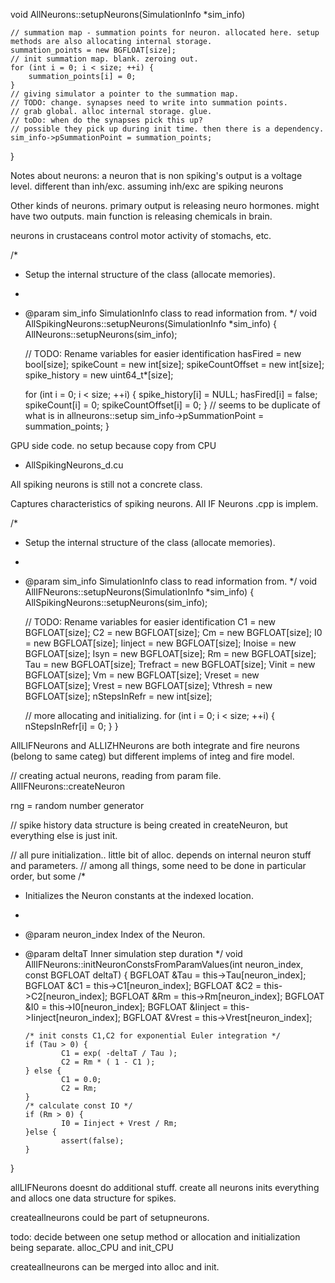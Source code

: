 

void AllNeurons::setupNeurons(SimulationInfo *sim_info)


    // summation map - summation points for neuron. allocated here. setup methods are also allocating internal storage.
    summation_points = new BGFLOAT[size];
    // init summation map. blank. zeroing out.
    for (int i = 0; i < size; ++i) {
        summation_points[i] = 0;
    }
    // giving simulator a pointer to the summation map.
    // TODO: change. synapses need to write into summation points.
    // grab global. alloc internal storage. glue.
    // toDo: when do the synapses pick this up?
    // possible they pick up during init time. then there is a dependency.
    sim_info->pSummationPoint = summation_points;
}

Notes about neurons:
a neuron that is non spiking's output is a voltage level. different than inh/exc. assuming inh/exc are spiking neurons

Other kinds of neurons. primary output is releasing neuro hormones. might have two outputs.
main function is releasing chemicals in brain.

neurons in crustaceans control motor activity of stomachs, etc.

/*
 *  Setup the internal structure of the class (allocate memories).
 *
 *  @param  sim_info  SimulationInfo class to read information from.
 */
void AllSpikingNeurons::setupNeurons(SimulationInfo *sim_info)
{
    AllNeurons::setupNeurons(sim_info);

    // TODO: Rename variables for easier identification
    hasFired = new bool[size];
    spikeCount = new int[size];
    spikeCountOffset = new int[size];
    spike_history = new uint64_t*[size];

    for (int i = 0; i < size; ++i) {
        spike_history[i] = NULL;
        hasFired[i] = false;
        spikeCount[i] = 0;
        spikeCountOffset[i] = 0;
    }
    // seems to be duplicate of what is in allneurons::setup
    sim_info->pSummationPoint = summation_points;
}

GPU side code. no setup because copy from CPU
 * AllSpikingNeurons_d.cu

All spiking neurons is still not a concrete class.

Captures characteristics of spiking neurons. All IF Neurons .cpp is implem.

/*
 *  Setup the internal structure of the class (allocate memories).
 *
 *  @param  sim_info  SimulationInfo class to read information from.
 */
void AllIFNeurons::setupNeurons(SimulationInfo *sim_info)
{
    AllSpikingNeurons::setupNeurons(sim_info);

    // TODO: Rename variables for easier identification
    C1 = new BGFLOAT[size];
    C2 = new BGFLOAT[size];
    Cm = new BGFLOAT[size];
    I0 = new BGFLOAT[size];
    Iinject = new BGFLOAT[size];
    Inoise = new BGFLOAT[size];
    Isyn = new BGFLOAT[size];
    Rm = new BGFLOAT[size];
    Tau = new BGFLOAT[size];
    Trefract = new BGFLOAT[size];
    Vinit = new BGFLOAT[size];
    Vm = new BGFLOAT[size];
    Vreset = new BGFLOAT[size];
    Vrest = new BGFLOAT[size];
    Vthresh = new BGFLOAT[size];
    nStepsInRefr = new int[size];

    // more allocating and initializing.
    for (int i = 0; i < size; ++i) {
        nStepsInRefr[i] = 0;
    }
}

AllLIFNeurons and ALLIZHNeurons are both integrate and fire neurons
(belong to same categ) but different implems of integ and fire model.

// creating actual neurons, reading from param file.
AllIFNeurons::createNeuron


rng = random number generator

// spike history data structure is being created in createNeuron, but everything else is just init.


// all pure initialization.. little bit of alloc. depends on internal neuron stuff and parameters.
// among all things, some need to be done in particular order, but some
/*
 *  Initializes the Neuron constants at the indexed location.
 *
 *  @param  neuron_index    Index of the Neuron.
 *  @param  deltaT          Inner simulation step duration
 */
void AllIFNeurons::initNeuronConstsFromParamValues(int neuron_index, const BGFLOAT deltaT)
{
        BGFLOAT &Tau = this->Tau[neuron_index];
        BGFLOAT &C1 = this->C1[neuron_index];
        BGFLOAT &C2 = this->C2[neuron_index];
        BGFLOAT &Rm = this->Rm[neuron_index];
        BGFLOAT &I0 = this->I0[neuron_index];
        BGFLOAT &Iinject = this->Iinject[neuron_index];
        BGFLOAT &Vrest = this->Vrest[neuron_index];

        /* init consts C1,C2 for exponential Euler integration */
        if (Tau > 0) {
                C1 = exp( -deltaT / Tau );
                C2 = Rm * ( 1 - C1 );
        } else {
                C1 = 0.0;
                C2 = Rm;
        }
        /* calculate const IO */
        if (Rm > 0) {
                I0 = Iinject + Vrest / Rm;
        }else {
                assert(false);
        }
}

allLIFNeurons doesnt do additional stuff. create all neurons inits everything and allocs one data structure for spikes.

createallneurons could be part of setupneurons.

todo: decide between one setup method or allocation and initialization being separate. alloc_CPU and init_CPU

createallneurons can be merged into alloc and init.


